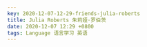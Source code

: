 ```yaml
---
key: 2020-12-07-12-29-friends-julia-roberts
title: Julia Roberts 朱莉娅·罗伯茨
date: 2020-12-07 12:29 +0800
tags: Language 语言学习 英语
---
```




<!--more-->

